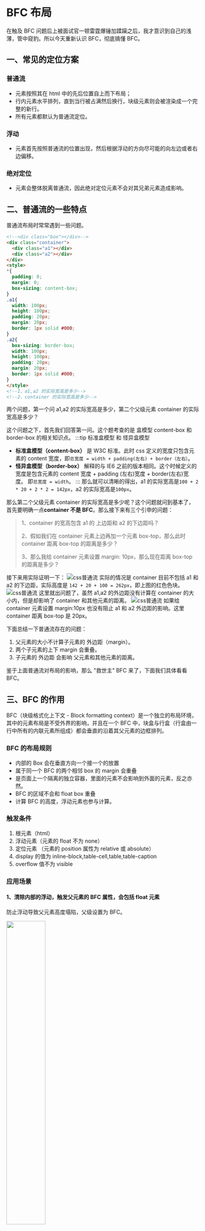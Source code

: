 # BFC 布局
在触及 BFC 问题后上被面试官一顿雷霆爆锤加蹂躏之后，我才意识到自己的浅薄，管中窥豹。所以今天重新认识 BFC，彻底搞懂 BFC。

## 一、常见的定位方案
### 普通流
- 元素按照其在 html 中的先后位置自上而下布局；
- 行内元素水平排列，直到当行被占满然后换行，块级元素则会被渲染成一个完整的新行。
- 所有元素都默认为普通流定位。

### 浮动
- 元素首先按照普通流的位置出现，然后根据浮动的方向尽可能的向左边或者右边偏移。
### 绝对定位
- 元素会整体脱离普通流，因此绝对定位元素不会对其兄弟元素造成影响。

## 二、普通流的一些特点
普通流布局时常常遇到一些问题。
```html
<!--<div class="box"></div>-->
<div class="container">
  <div class="a1"></div>
  <div class="a2"></div>
</div>
<style>
*{
  padding: 0;
  margin: 0;
  box-sizing: content-box;
}
.a1{
  width: 100px;
  height: 100px;
  padding: 20px;
  margin: 20px;
  border: 1px solid #000;
}
.a2{
  box-sizing: border-box;
  width: 100px;
  height: 100px;
  padding: 20px;
  margin: 20px;
  border: 1px solid #000;
}
</style>
<!--1、a1,a2 的实际宽高是多少-->
<!--2、container 的实际宽高是多少-->
```
两个问题，第一个问 a1,a2 的实际宽高是多少，第二个父级元素 container 的实际宽高是多少？

这个问题之下，首先我们回答第一问。这个题考查的是 盒模型 content-box 和 border-box 的相关知识点。
:::tip 标准盒模型 和 怪异盒模型
- **标准盒模型（content-box）** 是 W3C 标准。此时 css 定义的宽度只包含元素的 content 宽度，即`总宽度 = width + padding(左右) + border（左右）`。
- **怪异盒模型（border-box）** 解释的与 IE6 之前的版本相同。这个时候定义的宽度是包含元素的 content 宽度 + padding (左右)宽度 + border(左右)宽度。
即`总宽度 = width`。
:::
那么就可以清晰的得出，a1 的实际宽高是`100 + 2 * 20 + 2 * 2 = 142px`，a2 的实际宽高是`100px`。

那么第二个父级元素 container 的实际宽高是多少呢？这个问题就问到基本了，首先要明确一点**container 不是 BFC**。那么接下来有三个引申的问题：
> 1、container 的宽高包含 a1 的 上边距和 a2 的下边距吗？
>
> 2、假如我们在 container 元素上边再加一个元素 box-top，那么此时 container 距离 box-top 的距离是多少？
>
> 3、那么我给 container 元素设置 margin: 10px，那么现在距离 box-top 的距离是多少？

接下来用实际证明一下：
![css普通流](/images/css普通流.jpg)
实际的情况是 container 目前不包括 a1 和 a2 的下边距，实际高度是 `142 + 20 + 100 = 262px`，即上图的红色色块。
![css普通流](/images/css普通流1.jpg)
这里就出问题了，虽然 a1,a2 的外边距没有计算在 container 的大小内，但是却影响了 container 和其他元素的距离。
![css普通流](/images/css普通流2.jpg)
如果给 container 元素设置 margin:10px 也没有阻止 a1 和 a2 外边距的影响。这里 container 距离 box-top 是 20px。

下面总结一下普通流存在的问题：
1. 父元素的大小不计算子元素的 外边距（margin）。
2. 两个子元素的上下 margin 会重叠。
3. 子元素的 外边距 会影响 父元素和其他元素的距离。

鉴于上面普通流对布局的影响，那么 "救世主" BFC 来了，下面我们具体看看 BFC。

## 三、BFC 的作用
BFC（块级格式化上下文 - Block formatting context）是一个独立的布局环境，其中的元素布局是不受外界的影响，并且在一个 BFC 中，块盒与行盒（行盒由一行中所有的内联元素所组成）都会垂直的沿着其父元素的边框排列。

### BFC 的布局规则
- 内部的 Box 会在垂直方向一个接一个的放置
- 属于同一个 BFC 的两个相邻 box 的 margin 会重叠
- 是页面上一个隔离的独立容器，里面的元素不会影响到外面的元素，反之亦然。
- BFC 的区域不会和 float box 重叠
- 计算 BFC 的高度，浮动元素也参与计算。
### 触发条件
1. 根元素（html）
2. 浮动元素（元素的 float 不为 none）
3. 定位元素 （元素的 position 属性为 relative 或 absolute）
4. display 的值为 inline-block,table-cell,table,table-caption
5. overflow 值不为 visible

### 应用场景
#### 1、清除内部的浮动，触发父元素的 BFC 属性，会包括 float 元素
防止浮动导致父元素高度塌陷，父级设置为 BFC。

<img src="/images/css-float-height.jpg" width="45%" style="margin-right: 10px" />

解决浮动还有下面几种办法
- 让父元素也浮动起来
- 给父元素添加一个固定高度
- 在浮动元素后面增加一个空元素（伪元素也行），设置 clear: both

#### 2、分属于不同的 BFC，可以阻止 margin 重叠
避免 margin 重叠，两个块相邻就会调至外边距被折叠，方法就是给某个元素套个父元素，且设置为 BFC。
#### 3、阻止元素被浮动元素覆盖，各自是独立的渲染区域
正常的话，左边浮动，右边就会被浮动元素遮盖，现在把右边元素设置为 BFC，这样两个元素就隔离开了
<img src="/images/css-float.jpg" width="45%" style="margin-right: 10px" />
<img src="/images/css-float-bfc.jpg" width="45%"/>
#### 4、自适应两栏布局
实际上自适应两栏布局 上面第 3 种应用场景也算是一种解决方案。

还有其他的办法如：
- 左边左浮动，右边设置 margin-left
![两栏布局](/images/css两栏布局1.jpg)
- 左边绝对定位，右边设置 margin-left
![两栏布局](/images/css两栏布局2.jpg)
- 左侧为绝对定位，右侧元素设置顶线和右线的位置为 0，width 为 100%
![两栏布局](/images/css两栏布局3.jpg)












